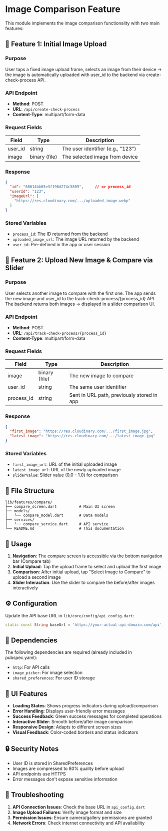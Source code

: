 # Image Comparison Feature

This module implements the image comparison functionality with two main features:

## 🧩 Feature 1: Initial Image Upload

### Purpose
User taps a fixed image upload frame, selects an image from their device → the image is automatically uploaded with user_id to the backend via create-check-process API.

### API Endpoint
- **Method**: POST
- **URL**: `/api/create-check-process`
- **Content-Type**: multipart/form-data

### Request Fields
| Field | Type | Description |
|-------|------|-------------|
| user_id | string | The user identifier (e.g., "123") |
| image | binary (file) | The selected image from device |

### Response
```json
{
  "id": "68614bb65e3f196d274c5809",     // => process_id
  "userId": "123",
  "imageUrl": [
    "https://res.cloudinary.com/.../uploaded_image.webp"
  ]
}
```

### Stored Variables
- `process_id`: The ID returned from the backend
- `uploaded_image_url`: The image URL returned by the backend
- `user_id`: Pre-defined in the app or user session

## 🧩 Feature 2: Upload New Image & Compare via Slider

### Purpose
User selects another image to compare with the first one. The app sends the new image and user_id to the track-check-process/{process_id} API. The backend returns both images → displayed in a slider comparison UI.

### API Endpoint
- **Method**: POST
- **URL**: `/api/track-check-process/{process_id}`
- **Content-Type**: multipart/form-data

### Request Fields
| Field | Type | Description |
|-------|------|-------------|
| image | binary (file) | The new image to compare |
| user_id | string | The same user identifier |
| process_id | string | Sent in URL path, previously stored in app |

### Response
```json
{
  "first_image": "https://res.cloudinary.com/.../first_image.jpg",
  "latest_image": "https://res.cloudinary.com/.../latest_image.jpg"
}
```

### Stored Variables
- `first_image_url`: URL of the initial uploaded image
- `latest_image_url`: URL of the newly uploaded image
- `sliderValue`: Slider value (0.0 – 1.0) for comparison

## 📁 File Structure

```
lib/features/compare/
├── compare_screen.dart          # Main UI screen
├── models/
│   └── compare_model.dart       # Data models
├── services/
│   └── compare_service.dart     # API service
└── README.md                    # This documentation
```

## 🚀 Usage

1. **Navigation**: The compare screen is accessible via the bottom navigation bar (Compare tab)
2. **Initial Upload**: Tap the upload frame to select and upload the first image
3. **Comparison**: After initial upload, tap "Select Image to Compare" to upload a second image
4. **Slider Interaction**: Use the slider to compare the before/after images interactively

## ⚙️ Configuration

Update the API base URL in `lib/core/config/api_config.dart`:

```dart
static const String baseUrl = 'https://your-actual-api-domain.com/api';
```

## 🔧 Dependencies

The following dependencies are required (already included in pubspec.yaml):
- `http`: For API calls
- `image_picker`: For image selection
- `shared_preferences`: For user ID storage

## 🎨 UI Features

- **Loading States**: Shows progress indicators during upload/comparison
- **Error Handling**: Displays user-friendly error messages
- **Success Feedback**: Green success messages for completed operations
- **Interactive Slider**: Smooth before/after image comparison
- **Responsive Design**: Adapts to different screen sizes
- **Visual Feedback**: Color-coded borders and status indicators

## 🔒 Security Notes

- User ID is stored in SharedPreferences
- Images are compressed to 80% quality before upload
- API endpoints use HTTPS
- Error messages don't expose sensitive information

## 🐛 Troubleshooting

1. **API Connection Issues**: Check the base URL in `api_config.dart`
2. **Image Upload Failures**: Verify image format and size
3. **Permission Issues**: Ensure camera/gallery permissions are granted
4. **Network Errors**: Check internet connectivity and API availability 